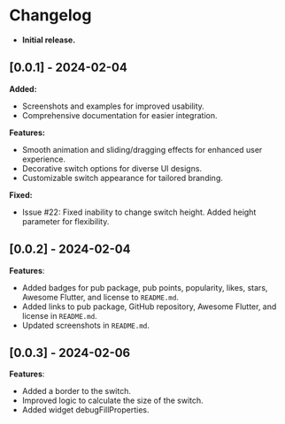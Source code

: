 # Changelog

* **Initial release.**

## [0.0.1] - 2024-02-04

**Added:**

* Screenshots and examples for improved usability.
* Comprehensive documentation for easier integration.

**Features:**

* Smooth animation and sliding/dragging effects for enhanced user experience.
* Decorative switch options for diverse UI designs.
* Customizable switch appearance for tailored branding.

**Fixed:**

* Issue #22: Fixed inability to change switch height. Added height parameter for flexibility.

## [0.0.2] - 2024-02-04

**Features**:

* Added badges for pub package, pub points, popularity, likes, stars, Awesome Flutter, and license to `README.md`.
* Added links to pub package, GitHub repository, Awesome Flutter, and license in `README.md`.
* Updated screenshots in `README.md`.

## [0.0.3] - 2024-02-06

**Features**:

* Added a border to the switch. 
* Improved logic to calculate the size of the switch. 
* Added widget debugFillProperties.